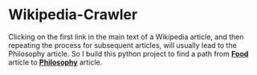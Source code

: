 # Wikipedia-Crawler
Clicking on the first link in the main text of a Wikipedia article, and then repeating the process for subsequent articles, will usually lead to the Philosophy article. So I build this python project to find a path from [**Food**](https://en.wikipedia.org/wiki/Food) article to [**Philosophy**](https://en.wikipedia.org/wiki/Philosophy) article.
